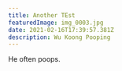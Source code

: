 ```yaml
---
title: Another TEst
featuredImage: img_0003.jpg
date: 2021-02-16T17:39:57.381Z
description: Wu Koong Pooping
---
```

He often poops.